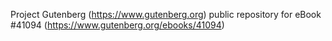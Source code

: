 Project Gutenberg (https://www.gutenberg.org) public repository for eBook #41094 (https://www.gutenberg.org/ebooks/41094)
